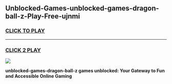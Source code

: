 
## Unblocked-Games-unblocked-games-dragon-ball-z-Play-Free-ujnmi
<h3>
<a href="https://premium76.site?title=unblocked-games-dragon-ball-z&ref=10A">CLICK TO PLAY</a></h3>
<hr>

<h3>
<a href="https://premium76.site?title=unblocked-games-dragon-ball-z&ref=10A">CLICK 2 PLAY</a>
  
</h3>

<a href="https://premium76.site?title=unblocked-games-dragon-ball-z&ref=10A"><img src="https://clearcache.store/games.png"></a>


**unblocked-games-dragon-ball-z games unblocked: Your Gateway to Fun and Accessible Online Gaming**
